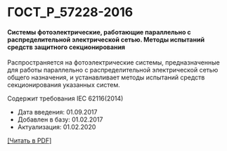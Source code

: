 # ГОСТ_Р_57228-2016

#### Системы фотоэлектрические, работающие параллельно с распределительной электрической сетью. Методы испытаний средств защитного секционирования

Распространяется на фотоэлектрические системы, предназначенные для работы параллельно с распределительной электрической сетью общего назначения, и устанавливает методы испытаний средств секционирования указанных систем.

Содержит требования IEC 62116(2014)

- Дата введения: 01.09.2017
- Добавлен в базу: 01.02.2017
- Актуализация: 01.02.2020

<a href="https://standartgost.ru/g/ГОСТ_Р_57228-2016.pdf">[Читать в PDF]</a>